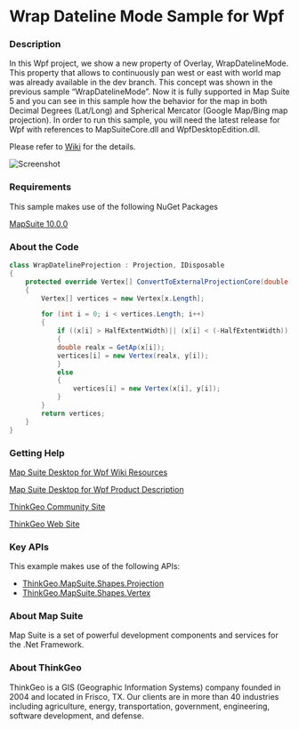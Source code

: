 # Wrap Dateline Mode Sample for Wpf

### Description

In this Wpf project, we show a new property of Overlay, WrapDatelineMode. This property that allows to continuously pan west or east with world map was already available in the dev branch. This concept was shown in the previous sample “WrapDatelineMode”. Now it is fully supported in Map Suite 5 and you can see in this sample how the behavior for the map in both Decimal Degrees (Lat/Long) and Spherical Mercator (Google Map/Bing map projection). In order to run this sample, you will need the latest release for Wpf with references to MapSuiteCore.dll and WpfDesktopEdition.dll.

Please refer to [Wiki](http://wiki.thinkgeo.com/wiki/map_suite_desktop_for_wpf) for the details.

![Screenshot](https://gitlab.com/thinkgeo/public/thinkgeo-desktop-maps/-/raw/support/v10/samples/wpf/WrapdateLineModeSample/Screenshot.gif)

### Requirements

This sample makes use of the following NuGet Packages

[MapSuite 10.0.0](https://www.nuget.org/packages?q=ThinkGeo)

### About the Code
```csharp
class WrapDatelineProjection : Projection, IDisposable
{
    protected override Vertex[] ConvertToExternalProjectionCore(double[] x, double[] y)
    {
        Vertex[] vertices = new Vertex[x.Length];

        for (int i = 0; i < vertices.Length; i++)
        {
            if ((x[i] > HalfExtentWidth)|| (x[i] < (-HalfExtentWidth)))
            {
            double realx = GetAp(x[i]);
            vertices[i] = new Vertex(realx, y[i]);
            }
            else
            {
                vertices[i] = new Vertex(x[i], y[i]);
            }
        }
        return vertices;
    }
}
```
### Getting Help

[Map Suite Desktop for Wpf Wiki Resources](http://wiki.thinkgeo.com/wiki/map_suite_desktop_for_wpf)

[Map Suite Desktop for Wpf Product Description](https://thinkgeo.com/ui-controls#desktop-platforms)

[ThinkGeo Community Site](http://community.thinkgeo.com/)

[ThinkGeo Web Site](http://www.thinkgeo.com)

### Key APIs
This example makes use of the following APIs:

- [ThinkGeo.MapSuite.Shapes.Projection](http://wiki.thinkgeo.com/wiki/api/thinkgeo.mapsuite.shapes.projection)
- [ThinkGeo.MapSuite.Shapes.Vertex](http://wiki.thinkgeo.com/wiki/api/thinkgeo.mapsuite.shapes.vertex)

### About Map Suite
Map Suite is a set of powerful development components and services for the .Net Framework.

### About ThinkGeo
ThinkGeo is a GIS (Geographic Information Systems) company founded in 2004 and located in Frisco, TX. Our clients are in more than 40 industries including agriculture, energy, transportation, government, engineering, software development, and defense.
